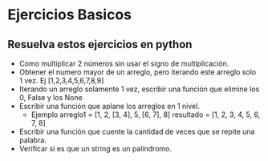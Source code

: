 # Ejercicios Basicos

## Resuelva estos ejercicios en python

* Como multiplicar 2 números sin usar el signo de multiplicación.
* Obtener el numero mayor de un arreglo, pero iterando este arreglo solo 1 vez. Ej [1,2,3,4,5,6,7,8,9]
* Iterando un arreglo solamente 1 vez, escribir una función que elimine los 0, False y los None
* Escribir una función que aplane los arreglos en 1 nivel.
	- Ejemplo
		arreglo1 = [1, 2, [3, 4], 5, [6, 7], 8]
		resultado = [1, 2, 3, 4, 5, 6, 7, 8]
* Escribir una función que cuente la cantidad de veces que se repite una palabra.
* Verificar si es que un string es un palíndromo.
